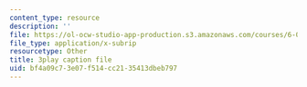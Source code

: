 ```yaml
---
content_type: resource
description: ''
file: https://ol-ocw-studio-app-production.s3.amazonaws.com/courses/6-042j-mathematics-for-computer-science-fall-2010/bf4a09c73e07f514cc2135413dbeb797_Kqf0uO0oV6s.srt
file_type: application/x-subrip
resourcetype: Other
title: 3play caption file
uid: bf4a09c7-3e07-f514-cc21-35413dbeb797
---
```

